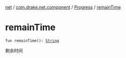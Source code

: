 [net](../../index.md) / [com.drake.net.component](../index.md) / [Progress](index.md) / [remainTime](./remain-time.md)

# remainTime

`fun remainTime(): `[`String`](https://kotlinlang.org/api/latest/jvm/stdlib/kotlin/-string/index.html)

剩余时间

